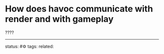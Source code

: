 # How does havoc communicate with render and with gameplay

????


---
status: #⚙️ 
tags: 
related: 

